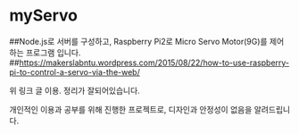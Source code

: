 # myServo
##Node.js로 서버를 구성하고, Raspberry Pi2로 Micro Servo Motor(9G)를 제어하는 프로그램 입니다.
##https://makerslabntu.wordpress.com/2015/08/22/how-to-use-raspberry-pi-to-control-a-servo-via-the-web/

위 링크 글 이용. 정리가 잘되어있습니다.

개인적인 이용과 공부를 위해 진행한 프로젝트로, 디자인과 안정성이 없음을 알려드립니다.
